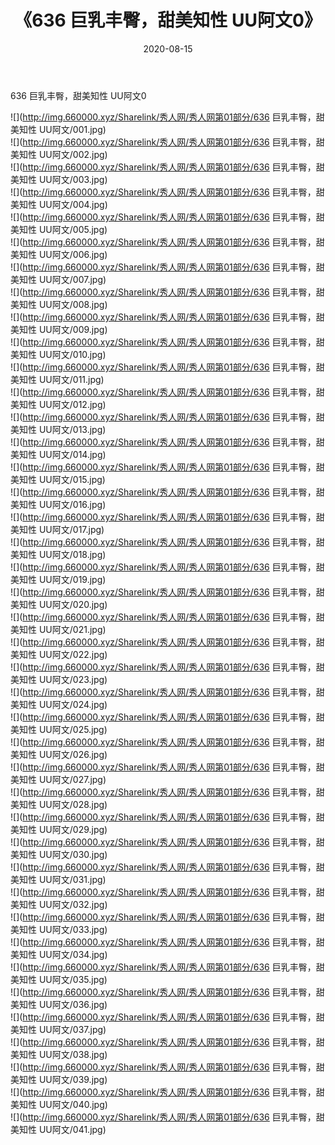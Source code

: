 ﻿---
layout: post
title:  《636 巨乳丰臀，甜美知性 UU阿文0》
date:   2020-08-15
img: http://img.660000.xyz/Sharelink/秀人网/秀人网第01部分/636 巨乳丰臀，甜美知性 UU阿文0/000.jpg
categories: [美女, 清纯, 唯美]
---

636 巨乳丰臀，甜美知性 UU阿文0

  ![](http://img.660000.xyz/Sharelink/秀人网/秀人网第01部分/636 巨乳丰臀，甜美知性 UU阿文/001.jpg) <br> ![](http://img.660000.xyz/Sharelink/秀人网/秀人网第01部分/636 巨乳丰臀，甜美知性 UU阿文/002.jpg) <br> ![](http://img.660000.xyz/Sharelink/秀人网/秀人网第01部分/636 巨乳丰臀，甜美知性 UU阿文/003.jpg) <br> ![](http://img.660000.xyz/Sharelink/秀人网/秀人网第01部分/636 巨乳丰臀，甜美知性 UU阿文/004.jpg) <br> ![](http://img.660000.xyz/Sharelink/秀人网/秀人网第01部分/636 巨乳丰臀，甜美知性 UU阿文/005.jpg) <br> ![](http://img.660000.xyz/Sharelink/秀人网/秀人网第01部分/636 巨乳丰臀，甜美知性 UU阿文/006.jpg) <br> ![](http://img.660000.xyz/Sharelink/秀人网/秀人网第01部分/636 巨乳丰臀，甜美知性 UU阿文/007.jpg) <br> ![](http://img.660000.xyz/Sharelink/秀人网/秀人网第01部分/636 巨乳丰臀，甜美知性 UU阿文/008.jpg) <br> ![](http://img.660000.xyz/Sharelink/秀人网/秀人网第01部分/636 巨乳丰臀，甜美知性 UU阿文/009.jpg) <br> ![](http://img.660000.xyz/Sharelink/秀人网/秀人网第01部分/636 巨乳丰臀，甜美知性 UU阿文/010.jpg) <br> ![](http://img.660000.xyz/Sharelink/秀人网/秀人网第01部分/636 巨乳丰臀，甜美知性 UU阿文/011.jpg) <br> ![](http://img.660000.xyz/Sharelink/秀人网/秀人网第01部分/636 巨乳丰臀，甜美知性 UU阿文/012.jpg) <br> ![](http://img.660000.xyz/Sharelink/秀人网/秀人网第01部分/636 巨乳丰臀，甜美知性 UU阿文/013.jpg) <br> ![](http://img.660000.xyz/Sharelink/秀人网/秀人网第01部分/636 巨乳丰臀，甜美知性 UU阿文/014.jpg) <br> ![](http://img.660000.xyz/Sharelink/秀人网/秀人网第01部分/636 巨乳丰臀，甜美知性 UU阿文/015.jpg) <br> ![](http://img.660000.xyz/Sharelink/秀人网/秀人网第01部分/636 巨乳丰臀，甜美知性 UU阿文/016.jpg) <br> ![](http://img.660000.xyz/Sharelink/秀人网/秀人网第01部分/636 巨乳丰臀，甜美知性 UU阿文/017.jpg) <br> ![](http://img.660000.xyz/Sharelink/秀人网/秀人网第01部分/636 巨乳丰臀，甜美知性 UU阿文/018.jpg) <br> ![](http://img.660000.xyz/Sharelink/秀人网/秀人网第01部分/636 巨乳丰臀，甜美知性 UU阿文/019.jpg) <br> ![](http://img.660000.xyz/Sharelink/秀人网/秀人网第01部分/636 巨乳丰臀，甜美知性 UU阿文/020.jpg) <br> ![](http://img.660000.xyz/Sharelink/秀人网/秀人网第01部分/636 巨乳丰臀，甜美知性 UU阿文/021.jpg) <br> ![](http://img.660000.xyz/Sharelink/秀人网/秀人网第01部分/636 巨乳丰臀，甜美知性 UU阿文/022.jpg) <br> ![](http://img.660000.xyz/Sharelink/秀人网/秀人网第01部分/636 巨乳丰臀，甜美知性 UU阿文/023.jpg) <br> ![](http://img.660000.xyz/Sharelink/秀人网/秀人网第01部分/636 巨乳丰臀，甜美知性 UU阿文/024.jpg) <br> ![](http://img.660000.xyz/Sharelink/秀人网/秀人网第01部分/636 巨乳丰臀，甜美知性 UU阿文/025.jpg) <br> ![](http://img.660000.xyz/Sharelink/秀人网/秀人网第01部分/636 巨乳丰臀，甜美知性 UU阿文/026.jpg) <br> ![](http://img.660000.xyz/Sharelink/秀人网/秀人网第01部分/636 巨乳丰臀，甜美知性 UU阿文/027.jpg) <br> ![](http://img.660000.xyz/Sharelink/秀人网/秀人网第01部分/636 巨乳丰臀，甜美知性 UU阿文/028.jpg) <br> ![](http://img.660000.xyz/Sharelink/秀人网/秀人网第01部分/636 巨乳丰臀，甜美知性 UU阿文/029.jpg) <br> ![](http://img.660000.xyz/Sharelink/秀人网/秀人网第01部分/636 巨乳丰臀，甜美知性 UU阿文/030.jpg) <br> ![](http://img.660000.xyz/Sharelink/秀人网/秀人网第01部分/636 巨乳丰臀，甜美知性 UU阿文/031.jpg) <br> ![](http://img.660000.xyz/Sharelink/秀人网/秀人网第01部分/636 巨乳丰臀，甜美知性 UU阿文/032.jpg) <br> ![](http://img.660000.xyz/Sharelink/秀人网/秀人网第01部分/636 巨乳丰臀，甜美知性 UU阿文/033.jpg) <br> ![](http://img.660000.xyz/Sharelink/秀人网/秀人网第01部分/636 巨乳丰臀，甜美知性 UU阿文/034.jpg) <br> ![](http://img.660000.xyz/Sharelink/秀人网/秀人网第01部分/636 巨乳丰臀，甜美知性 UU阿文/035.jpg) <br> ![](http://img.660000.xyz/Sharelink/秀人网/秀人网第01部分/636 巨乳丰臀，甜美知性 UU阿文/036.jpg) <br> ![](http://img.660000.xyz/Sharelink/秀人网/秀人网第01部分/636 巨乳丰臀，甜美知性 UU阿文/037.jpg) <br> ![](http://img.660000.xyz/Sharelink/秀人网/秀人网第01部分/636 巨乳丰臀，甜美知性 UU阿文/038.jpg) <br> ![](http://img.660000.xyz/Sharelink/秀人网/秀人网第01部分/636 巨乳丰臀，甜美知性 UU阿文/039.jpg) <br> ![](http://img.660000.xyz/Sharelink/秀人网/秀人网第01部分/636 巨乳丰臀，甜美知性 UU阿文/040.jpg) <br> ![](http://img.660000.xyz/Sharelink/秀人网/秀人网第01部分/636 巨乳丰臀，甜美知性 UU阿文/041.jpg) <br>
